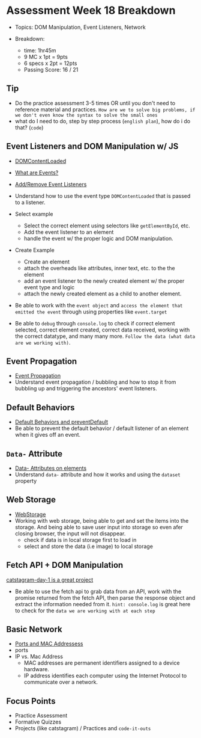# Assessment Week 18 Breakdown
- Topics: DOM Manipulation, Event Listeners, Network  

- Breakdown:
  - time: 1hr45m
  - 9 MC x 1pt = 9pts 
  - 6 specs x 2pt = 12pts
  - Passing Score: 16 / 21

## Tip
- Do the practice assessment 3-5 times OR until you don't need to reference material and practices. `How are we to solve big problems, if we don't even know the syntax to solve the small ones` 
- what do I need to do, step by step process (`english plan`), how do i do that? (`code`)

## Event Listeners and DOM Manipulation w/ JS
- [DOMContentLoaded](https://open.appacademy.io/learn/js-py---pt-apr-2022-online/week-18---events-and-storage/domcontentloaded-vs--window-onload)
- [What are Events?](https://open.appacademy.io/learn/js-py---pt-apr-2022-online/week-17---browser--dom--and-events/what-are-events-)
- [Add/Remove Event Listeners](https://open.appacademy.io/learn/js-py---pt-apr-2022-online/week-17---browser--dom--and-events/add-remove-event-listeners)

- Understand how to use the event type `DOMContentLoaded` that is passed to a listener.
  
- Select example
  - Select the correct element using selectors like `getElementById`, etc.
  - Add the event listener to an element 
  - handle the event w/ the proper logic and DOM manipulation.

- Create Example
  - Create an element
  - attach the overheads like attributes, inner text, etc. to the the element
  - add an event listener to the newly created element w/ the proper event type and logic
  - attach the newly created element as a child to another element.
  
- Be able to work with the `event object` and `access the element that emitted the event` through using properties like `event.target` 

- Be able to `debug` through `console.log` to check if correct element selected, correct element created, correct data received, working with the correct datatype, and many many more. `Follow the data (what data are we working with)`.

## Event Propagation
- [Event Propagation](https://open.appacademy.io/learn/js-py---pt-apr-2022-online/week-18---events-and-storage/event-propagation)
- Understand event propagation / bubbling and how to stop it from bubbling up and triggering the ancestors' event listeners.

## Default Behaviors
- [Default Behaviors and preventDefault](https://open.appacademy.io/learn/js-py---pt-apr-2022-online/week-18---events-and-storage/default-behaviors-and-preventdefault)
- Be able to prevent the default behavior / default listener of an element when it gives off an event. 

## `Data-` Attribute
- [Data- Attributes on elements](https://open.appacademy.io/learn/js-py---pt-apr-2022-online/week-18---events-and-storage/data--attributes-on-html-elements)
- Understand `data-` attribute and how it works and using the `dataset` property

## Web Storage
- [WebStorage](https://open.appacademy.io/learn/js-py---pt-apr-2022-online/week-18---events-and-storage/webstorage)
- Working with web storage, being able to get and set the items into the storage. And being able to save user input into storage so even afer closing browser, the input will not disappear.  
  - check if data is in local storage first to load in
  - select and store the data (i.e image) to local storage

## Fetch API + DOM Manipulation
[catstagram-day-1 is a great project](https://open.appacademy.io/learn/js-py---pt-apr-2022-online/week-17---browser--dom--and-events/catstagram-day-1)
- Be able to use the fetch api to grab data from an API, work with the promise returned from the fetch API, then parse the response object and extract the information needed from it. `hint: console.log` is great here to check for the `data we are working with at each step`

## Basic Network
- [Ports and MAC Addressess](https://open.appacademy.io/learn/js-py---pt-feb-2022-online/week-18---events-and-storage/mac-addressess-and-ports)
- ports
- IP vs. Mac Address
  - MAC addresses are permanent identifiers assigned to a device hardware.
  - IP address identifies each computer using the Internet Protocol to communicate over a network.

## Focus Points
- Practice Assessment 
- Formative Quizzes
- Projects (like catstagram) / Practices and `code-it-outs`